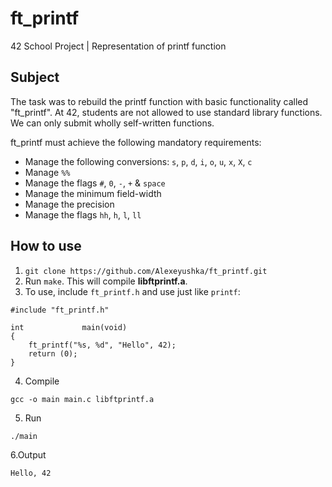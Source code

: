 # ft_printf
42 School Project | Representation of printf function

## Subject
The task was to rebuild the printf function with basic functionality called "ft_printf".
At 42, students are not allowed to use standard library functions. We can only submit wholly self-written functions.

ft_printf must achieve the following mandatory requirements:  
  
* Manage the following conversions: `s`, `p`, `d`, `i`, `o`, `u`, `x`, `X`, `c`
* Manage `%%`
* Manage the flags `#`, `0`, `-`, `+` & `space`
* Manage the minimum field-width
* Manage the precision
* Manage the flags `hh`, `h`, `l`, `ll`

## How to use
1. `git clone https://github.com/Alexeyushka/ft_printf.git`
2. Run `make`. This will compile **libftprintf.a**. 
3. To use, include `ft_printf.h` and use just like `printf`:
```
#include "ft_printf.h"

int				main(void)
{
	ft_printf("%s, %d", "Hello", 42);
	return (0);
}
```
4. Compile
```
gcc -o main main.c libftprintf.a
```
5. Run
```
./main
```

6.Output
```
Hello, 42
```
